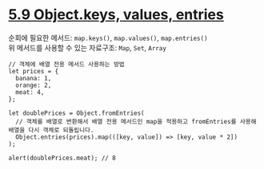 # [5.9 Object.keys, values, entries](https://ko.javascript.info/keys-values-entries)

순회에 필요한 메서드: `map.keys()`, `map.values()`, `map.entries()`<br>
위 메서드를 사용할 수 있는 자료구조: `Map`, `Set`, `Array`

```
// 객체에 배열 전용 메서드 사용하는 방법
let prices = {
  banana: 1,
  orange: 2,
  meat: 4,
};

let doublePrices = Object.fromEntries(
  // 객체를 배열로 변환해서 배열 전용 메서드인 map을 적용하고 fromEntries를 사용해 배열을 다시 객체로 되돌립니다.
  Object.entries(prices).map(([key, value]) => [key, value * 2])
);

alert(doublePrices.meat); // 8
```

